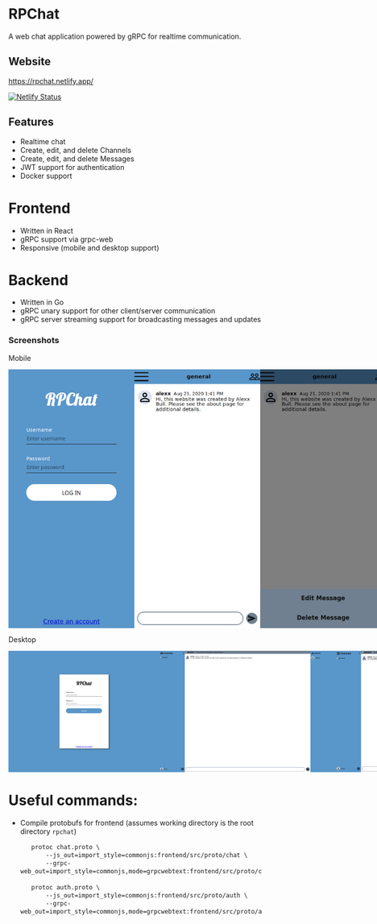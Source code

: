 # RPChat
A web chat application powered by gRPC for realtime communication.

## Website
https://rpchat.netlify.app/

[![Netlify Status](https://api.netlify.com/api/v1/badges/408bf433-5f94-4c6f-8a36-8d474a01b836/deploy-status)](https://app.netlify.com/sites/rpchat/deploys)

## Features
- Realtime chat
- Create, edit, and delete Channels
- Create, edit, and delete Messages
- JWT support for authentication
- Docker support

# Frontend 
- Written in React
- gRPC support via grpc-web
- Responsive (mobile and desktop support)

# Backend
- Written in Go
- gRPC unary support for other client/server communication
- gRPC server streaming support for broadcasting messages and updates

### Screenshots
Mobile
<div style="display:flex; justify-content:space-evenly;">
<img src="https://github.com/alexxbull/rpchat/blob/master/screenshots/home-mobile.png" width=250px/>
<img src="https://github.com/alexxbull/rpchat/blob/master/screenshots/main-mobile.png" width=250px/>  
<img src="https://github.com/alexxbull/rpchat/blob/master/screenshots/message-options-mobile.png" width=250px/>
<img src="https://github.com/alexxbull/rpchat/blob/master/screenshots/channels-mobile.png" width=250px/>
<img src="https://github.com/alexxbull/rpchat/blob/master/screenshots/settings-mobile.png" width=250px/>
<img src="https://github.com/alexxbull/rpchat/blob/master/screenshots/users-mobile.png" width=250px/>
<img src="https://github.com/alexxbull/rpchat/blob/master/screenshots/about-mobile.png" width=250px/>
<img src="https://github.com/alexxbull/rpchat/blob/master/screenshots/users-mobile.png" width=250px/>
</div> 

Desktop
<div style="display:flex;">
<img src="https://github.com/alexxbull/rpchat/blob/master/screenshots/home-desktop.png" width=300px/>
<img src="https://github.com/alexxbull/rpchat/blob/master/screenshots/main-desktop.png" width=350px/>
<img src="https://github.com/alexxbull/rpchat/blob/master/screenshots/message-options-desktop.png" width=350px/>
<img src="https://github.com/alexxbull/rpchat/blob/master/screenshots/about-desktop.png" width=350px/>
</div> 

# Useful commands:
* Compile protobufs for frontend (assumes working directory is the root directory `rpchat`)
     ```
        protoc chat.proto \
            --js_out=import_style=commonjs:frontend/src/proto/chat \
            --grpc-web_out=import_style=commonjs,mode=grpcwebtext:frontend/src/proto/chat
            
        protoc auth.proto \
            --js_out=import_style=commonjs:frontend/src/proto/auth \
            --grpc-web_out=import_style=commonjs,mode=grpcwebtext:frontend/src/proto/auth
    ```
